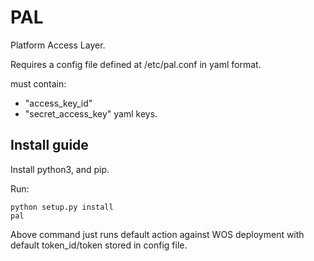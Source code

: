 # PAL
Platform Access Layer. 

Requires a config file defined at /etc/pal.conf in yaml format. 

must contain: 
- "access_key_id"
- "secret_access_key"
yaml keys. 

## Install guide

Install python3, and pip. 

Run: 
```
python setup.py install
pal
```

Above command just runs default action against WOS deployment with default token_id/token stored in config file. 